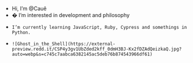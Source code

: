 - Hi, I’m @Cauê
- � I’m interested in development and philosophy
-     I’m currently learning JavaScript, Ruby, Cypress and somethings in Python.
-     ![Ghost_in_the_Shell](https://external-preview.redd.it/CSP4y3gv1UbZded2kff_0dmH3BJ-Kx2fDZAdQeizkaQ.jpg?auto=webp&s=c745c7aabca6382145ac5deb76b874543966df61)

<!---
Cauezinho/Cauezinho is a ✨ special ✨ repository because its `README.md` (this file) appears on your GitHub profile.
You can click the Preview link to take a look at your changes.
--->
